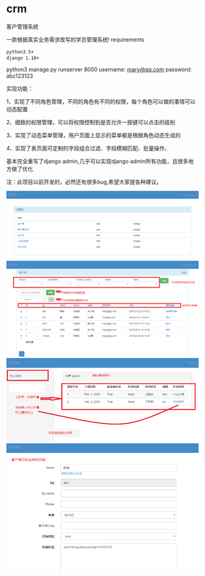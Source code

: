 # crm
客户管理系统

一款根据真实业务需求改写的学员管理系统!
requirements

    python3.5+
    django 1.10+

python3 manage.py runserver 8000
username: mary@qq.com password: abc123123

实现功能：

1、实现了不同角色管理，不同的角色有不同的权限，每个角色可以做的事情可以动态配置

2、细致的权限管理，可以将权限控制到是否允许一按键可以点击的级别

3、实现了动态菜单管理，用户页面上显示的菜单都是根据角色动态生成的

4、实现了表页面可定制的字段组合过滤、字段模糊匹配、批量操作、

基本完全重写了django admin,几乎可以实现django admin所有功能，且很多地方做了优化

注：此项目以前开发的，必然还有很多bug,希望大家提各种建议。

![](https://github.com/xiaotang11/crm/blob/master/33.PNG) 
![](https://github.com/xiaotang11/crm/blob/master/22.PNG)
![](https://github.com/xiaotang11/crm/blob/master/11.PNG)
![](https://github.com/xiaotang11/crm/blob/master/44.PNG)


